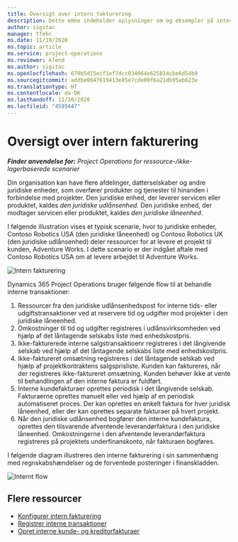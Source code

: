 ```yaml
---
title: Oversigt over intern fakturering
description: Dette emne indeholder oplysninger om og eksempler på intern fakturering for projekter.
author: sigitac
manager: tfehr
ms.date: 11/19/2020
ms.topic: article
ms.service: project-operations
ms.reviewer: kfend
ms.author: sigitac
ms.openlocfilehash: 670b5d15ecf1ef7dcc034064e625814cbe6d54b0
ms.sourcegitcommit: addbe0647619413e85e7cde80f6a21db95ab623e
ms.translationtype: HT
ms.contentlocale: da-DK
ms.lasthandoff: 11/20/2020
ms.locfileid: "4595447"
---
```

# <a name="intercompany-invoicing-overview"></a>Oversigt over intern fakturering

_**Finder anvendelse for:** Project Operations for ressource-/ikke-lagerbaserede scenarier_

Din organisation kan have flere afdelinger, datterselskaber og andre juridiske enheder, som overfører produkter og tjenester til hinanden i forbindelse med projekter. Den juridiske enhed, der leverer servicen eller produktet, kaldes *den juridiske udlånsenhed*. Den juridiske enhed, der modtager servicen eller produktet, kaldes *den juridiske låneenhed*.

I følgende illustration vises et typisk scenarie, hvor to juridiske enheder, Contoso Robotics USA (den juridiske låneenhed) og Contoso Robotics UK (den juridiske udlånsenhed) deler ressourcer for at levere et projekt til kunden, Adventure Works. I dette scenario er der indgået aftale med Contoso Robotics USA om at levere arbejdet til Adventure Works.

![Intern fakturering](./media/IntercompanyScenario.png) 

Dynamics 365 Project Operations bruger følgende flow til at behandle interne transaktioner:

1. Ressourcer fra den juridiske udlånsenhedspost for interne tids- eller udgiftstransaktioner ved at reservere tid og udgifter mod projekter i den juridiske låneenhed.
2. Omkostninger til tid og udgifter registreres i udlånsvirksomheden ved hjælp af det låntagende selskabs liste med enhedskostpris.
3. Ikke-fakturerede interne salgstransaktioenr registreres i det långivende selskab ved hjælp af det låntagende selskabs liste med enhedskostpris.
4. Ikke-faktureret omsætning registreres i det låntagende selskab ved hjælp af projektkontraktens salgsprisliste. Kunden kan faktureres, når der registreres ikke-faktureret omsætning. Kunden behøver ikke at vente til behandlingen af den interne faktura er fuldført.
5. Interne kundefakturaer oprettes periodisk i det långivende selskab. Fakturaerne oprettes manuelt eller ved hjælp af en periodisk automatiseret proces. Der kan oprettes en enkelt faktura for hver juridisk låneenhed, eller der kan oprettes separate fakturaer på hvert projekt.
6. Når den juridiske udlånsenhed bogfører den interne kundefaktura, oprettes den tilsvarende afventende leverandørfaktura i den juridiske låneenhed. Omkostningerne i den afventende leverandørfaktura registreres på projektets underfinanskonto, når fakturaen bogføres.

I følgende diagram illustreres den interne fakturering i sin sammenhæng med regnskabshændelser og de forventede posteringer i finanskladden.

![Internt flow](./media/IntercompanyFlow.png)

## <a name="additional-resources"></a>Flere ressourcer

- [Konfigurer intern fakturering](configure-intercompany-invoicing.md)
- [Registrer interne transaktioner](create-intercompany-transactions.md)
- [Opret interne kunde- og kreditorfakturaer](create-intercompany-customer-vendor-invoices.md)
